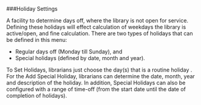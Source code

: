 ###Holiday Settings

A facility to determine days off, where the library is not open for service. Defining these holidays will effect calculation of weekdays the library is active/open, and fine calculation. There are two types of holidays that can be defined in this menu:
- Regular days off (Monday till Sunday), and 
- Special holidays (defined by date, month and year).

To Set Holidays, librarians just choose the day(s) that is a routine holiday . For the Add Special Holiday, librarians can determine the date, month, year and description of the holiday. In addition, Special Holidays can also be configured with a range of time-off (from the start date until the date of completion of holidays).
